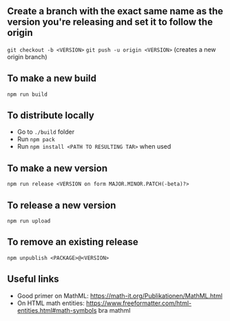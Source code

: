

<!-- prettier-ignore-start -->

## Create a branch with the exact same name as the version you're releasing and set it to follow the origin ##

`git checkout -b <VERSION>`
`git push -u origin <VERSION>` (creates a new origin branch)

## To make a new build ##

`npm run build`

## To distribute locally ##

* Go to `./build` folder
* Run `npm pack`
* Run `npm install <PATH TO RESULTING TAR>` when used

## To make a new version ##

`npm run release <VERSION on form MAJOR.MINOR.PATCH(-beta)?>`

## To release a new version ##

`npm run upload`

## To remove an existing release

`npm unpublish <PACKAGE>@<VERSION>`

<!-- prettier-ignore-end -->

## Useful links ##

* Good primer on MathML: https://math-it.org/Publikationen/MathML.html
* On HTML math entities: https://www.freeformatter.com/html-entities.html#math-symbols bra mathml
